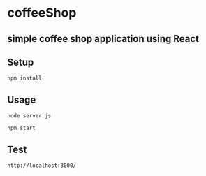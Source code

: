 # coffeeShop
simple coffee shop application using React
---


Setup
---

```
npm install
```



Usage
---
```
node server.js
```

```
npm start
```

Test
---

```
http://localhost:3000/
```